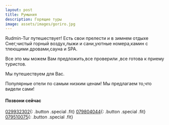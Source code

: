 ```yaml
---
layout: post
title: Румыния
description: Горящие туры
image: assets/images/goriro.jpg
---
```


Rudmin-Tur путешествует!
Есть свои прелести и в зимнем отдыхе
Снег,чистый горный воздух,лыжи и сани,уютные номера,камин с тлеющими
дровами,сауна и SPA.

Все это мы можем Вам предложить,все проверили ,все готова к приему туристов.

Мы путешествуем для Вас.

Популярные отели по самым низким ценам!
Мы предлагаем то,что видели сами!

#### Позвони сейчас
[029932302](tel:+37329932302){: .button .special .fit}
[079804044](tel:+37379804044){: .button .special .fit}
[079510075](tel:+079510075){: .button .special .fit}
